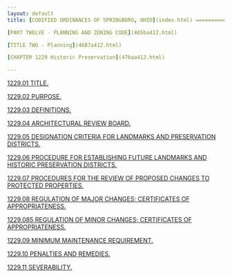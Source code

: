 ```yaml
---
layout: default 
title: [CODIFIED ORDINANCES OF SPRINGBORO, OHIO](index.html) =====================================================

[PART TWELVE - PLANNING AND ZONING CODE](465ba412.html)

[TITLE TWO - Planning](4687a412.html)

[CHAPTER 1229 Historic Preservation](47baa412.html)

---
```


[1229.01 TITLE.](47cba412.html)

[1229.02 PURPOSE.](47cfa412.html)

[1229.03 DEFINITIONS.](47e6a412.html)

[1229.04 ARCHITECTURAL REVIEW BOARD.](480ca412.html)

[1229.05 DESIGNATION CRITERIA FOR LANDMARKS AND PRESERVATION
DISTRICTS.](4860a412.html)

[1229.06 PROCEDURE FOR ESTABLISHING FUTURE LANDMARKS AND HISTORIC
PRESERVATION DISTRICTS.](486ca412.html)

[1229.07 PROCEDURES FOR THE REVIEW OF PROPOSED CHANGES TO PROTECTED
PROPERTIES.](487aa412.html)

[1229.08 REGULATION OF MAJOR CHANGES; CERTIFICATES OF
APPROPRIATENESS.](488aa412.html)

[1229.085 REGULATION OF MINOR CHANGES; CERTIFICATES OF
APPROPRIATENESS.](48a8a412.html)

[1229.09 MINIMUM MAINTENANCE REQUIREMENT.](48aba412.html)

[1229.10 PENALTIES AND REMEDIES.](48b1a412.html)

[1229.11 SEVERABILITY.](48bda412.html)

